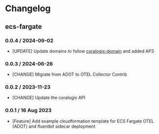 # Changelog

## ecs-fargate
<!-- To add a new entry write: -->
<!-- ### version / full date -->
<!-- * [Update/Bug fix] message that describes the changes that you apply -->

### 0.0.4 / 2024-09-02
* [UPDATE] Update domains to follow [coralogix-domain](coralogix.com/docs/coralogix-domain) and added AP3

### 0.0.3 / 2024-06-26
* [CHANGE] Migrate from ADOT to OTEL Collector Contrib

### 0.0.2 / 2023-11-23
* [CHANGE] Update the coralogix API
  
### 0.0.1 / 16 Aug 2023
* [Feature] Add example cloudformation template for ECS Fargate OTEL (ADOT) and fluentbit sidecar deployment
